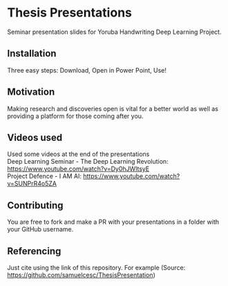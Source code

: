 # Thesis Presentations
Seminar presentation slides for Yoruba Handwriting Deep Learning Project.

## Installation
Three easy steps: Download, Open in Power Point, Use!

## Motivation
Making research and discoveries open is vital for a better world as well as providing a platform for those coming after you.

## Videos used
Used some videos at the end of the presentations  
Deep Learning Seminar - The Deep Learning Revolution: https://www.youtube.com/watch?v=Dy0hJWltsyE  
Project Defence - I AM AI: https://www.youtube.com/watch?v=SUNPrR4o5ZA

## Contributing
You are free to fork and make a PR with your presentations in a folder with your GitHub username.

## Referencing
Just cite using the link of this repository. For example (Source: https://github.com/samuelcesc/ThesisPresentation)
